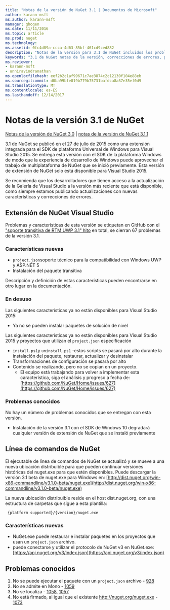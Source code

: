 ```yaml
---
title: "Notas de la versión de NuGet 3.1 | Documentos de Microsoft"
author: karann-msft
ms.author: karann-msft
manager: ghogen
ms.date: 11/11/2016
ms.topic: article
ms.prod: nuget
ms.technology: 
ms.assetid: 0fc4d89a-ccca-4d63-85bf-461cd9ced882
description: "Notas de la versión para 3.1 de NuGet incluidos los problemas conocidos, correcciones de errores, las funciones agregadas y dcr."
keywords: "3.1 de NuGet notas de la versión, correcciones de errores, problemas, conocidos agregan características, DCR"
ms.reviewer:
- karann-msft
- unniravindranathan
ms.openlocfilehash: eef2b2c1af99671c7ae3874c2c12130f104e88eb
ms.sourcegitcommit: d0ba99bfe019b779b75731bafdca8a37e35ef0d9
ms.translationtype: MT
ms.contentlocale: es-ES
ms.lasthandoff: 12/14/2017
---
```

# <a name="nuget-31-release-notes"></a>Notas de la versión 3.1 de NuGet

[Notas de la versión de NuGet 3.0](../release-notes/nuget-3.0.0.md) | [notas de la versión de NuGet 3.1.1](../release-notes/nuget-3.1.1.md)

3.1 de NuGet se publicó en el 27 de julio de 2015 como una extensión integrada para el SDK de plataforma Universal de Windows para Visual Studio 2015. Se entrega esta versión con el SDK de la plataforma Windows de modo que la experiencia de desarrollo de Windows puede aprovechar el trabajo de multiplataforma de NuGet que se inició previamente. Esta versión de extensión de NuGet solo está disponible para Visual Studio 2015.

Se recomienda que los desarrolladores que tienen acceso a la actualización de la Galería de Visual Studio a la versión más reciente que está disponible, como siempre estamos publicando actualizaciones con nuevas características y correcciones de errores.

## <a name="nuget-visual-studio-extension"></a>Extensión de NuGet Visual Studio

Problemas y características de esta versión se etiquetan en GitHub con el ["soporte transitiva de RTM UWP 3.1" hito](https://github.com/NuGet/Home/issues?utf8=%E2%9C%93&q=is%3Aclosed+milestone%3A%223.1+RTM+UWP+transitive+support%22+) en total, se cierran 67 problemas de la versión 3.1.

### <a name="new-features"></a>Características nuevas

* `project.json`soporte técnico para la compatibilidad con Windows UWP y ASP.NET 5
* Instalación del paquete transitiva

Descripción y definición de estas características pueden encontrarse en otro lugar en la documentación.

### <a name="deprecated"></a>En desuso

Las siguientes características ya no están disponibles para Visual Studio 2015:

* Ya no se pueden instalar paquetes de solución de nivel

Las siguientes características ya no están disponibles para Visual Studio 2015 y proyectos que utilizan el `project.json` especificación

* `install.ps1`y `uninstall.ps1` -estos scripts se pasará por alto durante la instalación del paquete, restaurar, actualizar y desinstalar
* Transformaciones de configuración se pasará por alto
* Contenido se realizando, pero no se copian en un proyecto.
    * El equipo está trabajando para volver a implementar esta característica, siga el análisis y progreso a fecha de: [https://github.com/NuGet/Home/issues/627](https://github.com/NuGet/Home/issues/627)


### <a name="known-issues"></a>Problemas conocidos

No hay un número de problemas conocidos que se entregan con esta versión.

* Instalación de la versión 3.1 con el SDK de Windows 10 degradará cualquier versión de extensión de NuGet que se instaló previamente

## <a name="nuget-command-line"></a>Línea de comandos de NuGet

El ejecutable de línea de comandos de NuGet se actualizó y se mueve a una nueva ubicación distribuible para que pueden continuar versiones históricas del nuget.exe para que estén disponibles.  Puede descargar la versión 3.1 beta de nuget.exe para Windows en: [http://dist.nuget.org/win-x86-commandline/v3.1.0-beta/nuget.exe](http://dist.nuget.org/win-x86-commandline/v3.1.0-beta/nuget.exe)

La nueva ubicación distribuible reside en el host dist.nuget.org, con una estructura de carpetas que sigue a esta plantilla:

     {platform supported}/{version}/nuget.exe

### <a name="new-features"></a>Características nuevas

* NuGet.exe puede restaurar e instalar paquetes en los proyectos que usan un `project.json` archivo.
* puede conectarse y utilizar el protocolo de NuGet v3 en NuGet.exe: [https://api.nuget.org/v3/index.json](https://api.nuget.org/v3/index.json)

## <a name="known-issues"></a>Problemas conocidos ##

1.    No se puede ejecutar el paquete con un `project.json` archivo - [928](https://github.com/NuGet/Home/issues/928)
2.    No se admite en Mono - [1059](https://github.com/NuGet/Home/issues/1059)
3.    No se localiza - [1058](https://github.com/NuGet/Home/issues/1058), [1057](https://github.com/NuGet/Home/issues/1057)
4.    No está firmado, al igual que el existente http://nuget.org/nuget.exe - [1073](https://github.com/NuGet/Home/issues/1073)
